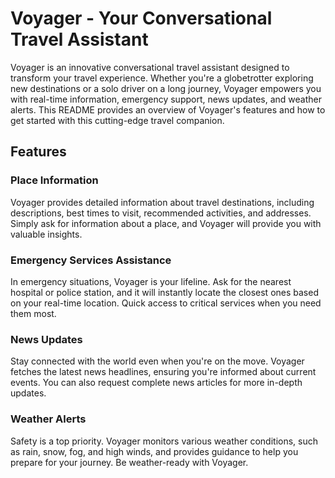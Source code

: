 # Voyager - Your Conversational Travel Assistant

Voyager is an innovative conversational travel assistant designed to transform your travel experience. Whether you're a globetrotter exploring new destinations or a solo driver on a long journey, Voyager empowers you with real-time information, emergency support, news updates, and weather alerts. This README provides an overview of Voyager's features and how to get started with this cutting-edge travel companion.

## Features

### Place Information
Voyager provides detailed information about travel destinations, including descriptions, best times to visit, recommended activities, and addresses. Simply ask for information about a place, and Voyager will provide you with valuable insights.

### Emergency Services Assistance
In emergency situations, Voyager is your lifeline. Ask for the nearest hospital or police station, and it will instantly locate the closest ones based on your real-time location. Quick access to critical services when you need them most.

### News Updates
Stay connected with the world even when you're on the move. Voyager fetches the latest news headlines, ensuring you're informed about current events. You can also request complete news articles for more in-depth updates.

### Weather Alerts
Safety is a top priority. Voyager monitors various weather conditions, such as rain, snow, fog, and high winds, and provides guidance to help you prepare for your journey. Be weather-ready with Voyager.
